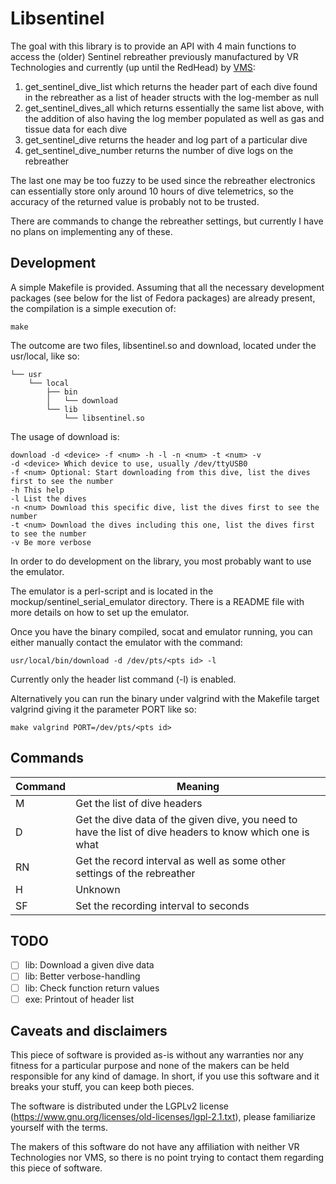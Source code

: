 # Libsentinel

The goal with this library is to provide an API with 4 main functions to access the (older) Sentinel rebreather previously manufactured by VR Technologies and currently (up until the RedHead) by [VMS](http://www.vmsrebreathers.com/):

1. get_sentinel_dive_list which returns the header part of each dive found in the rebreather as a list of header structs with the log-member as null
2. get_sentinel_dives_all which returns essentially the same list above, with the addition of also having the log member populated as well as gas and tissue data for each dive
3. get_sentinel_dive returns the header and log part of a particular dive
4. get_sentinel_dive_number returns the number of dive logs on the rebreather

The last one may be too fuzzy to be used since the rebreather electronics can essentially store only around 10 hours of dive telemetrics, so the accuracy of the returned value is probably not to be trusted.

There are commands to change the rebreather settings, but currently I have no plans on implementing any of these.

## Development

A simple Makefile is provided. Assuming that all the necessary development packages (see below for the list of Fedora packages) are already present, the compilation is a simple execution of:

```
make
```

The outcome are two files, libsentinel.so and download, located under the usr/local, like so:

```
└── usr
    └── local
        ├── bin
        │   └── download
        └── lib
            └── libsentinel.so
```

The usage of download is:

```
download -d <device> -f <num> -h -l -n <num> -t <num> -v
-d <device> Which device to use, usually /dev/ttyUSB0
-f <num> Optional: Start downloading from this dive, list the dives first to see the number
-h This help
-l List the dives
-n <num> Download this specific dive, list the dives first to see the number
-t <num> Download the dives including this one, list the dives first to see the number
-v Be more verbose
```

In order to do development on the library, you most probably want to use the emulator.

The emulator is a perl-script and is located in the mockup/sentinel_serial_emulator directory. There is a README file with more details on how to set up the emulator.

Once you have the binary compiled, socat and emulator running, you can either manually contact the emulator with the command:

```
usr/local/bin/download -d /dev/pts/<pts id> -l
```

Currently only the header list command (-l) is enabled.

Alternatively you can run the binary under valgrind with the Makefile target valgrind giving it the parameter PORT like so:

```
make valgrind PORT=/dev/pts/<pts id>
```

## Commands

Command | Meaning
--------|--------
M | Get the list of dive headers
D<int> | Get the dive data of the given dive, you need to have the list of dive headers to know which one is what
RN | Get the record interval as well as some other settings of the rebreather
H | Unknown
S<int>F | Set the recording interval to <int> seconds

## TODO

- [ ] lib: Download a given dive data
- [ ] lib: Better verbose-handling
- [ ] lib: Check function return values
- [ ] exe: Printout of header list

## Caveats and disclaimers

This piece of software is provided as-is without any warranties nor any fitness for a particular purpose and none of the makers can be held responsible for any kind of damage. In short, if you use this software and it breaks your stuff, you can keep both pieces.

The software is distributed under the LGPLv2 license (https://www.gnu.org/licenses/old-licenses/lgpl-2.1.txt), please familiarize yourself with the terms.

The makers of this software do not have any affiliation with neither VR Technologies nor VMS, so there is no point trying to contact them regarding this piece of software.

